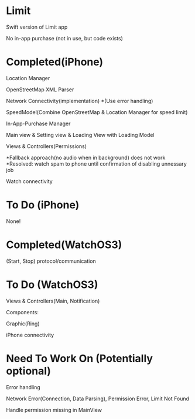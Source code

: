 # Limit

Swift version of Limit app


No in-app purchase (not in use, but code exists)

# Completed(iPhone)

Location Manager

OpenStreetMap XML Parser

Network Connectivity(implementation) *(Use error handling)

SpeedModel(Combine OpenStreetMap & Location Manager for speed limit)

In-App-Purchase Manager

Main view & Setting view & Loading View with Loading Model

Views & Controllers(Permissions)

*Fallback approach(no audio when in background) does not work
*Resolved: watch spam to phone until confirmation of disabling unnessary job

Watch connectivity


# To Do (iPhone)

None!


# Completed(WatchOS3)

(Start, Stop) protocol/communication


# To Do (WatchOS3)

Views & Controllers(Main, Notification)

Components:

  Graphic(Ring)
  
  iPhone connectivity


# Need To Work On (Potentially optional)

Error handling

Network Error(Connection, Data Parsing), Permission Error, Limit Not Found

Handle permission missing in MainView

